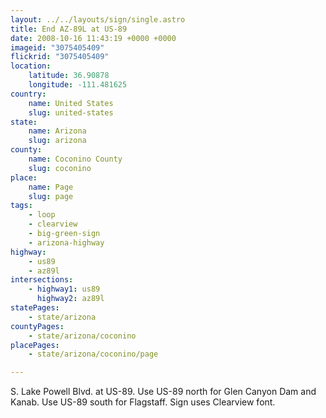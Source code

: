 ```yaml
---
layout: ../../layouts/sign/single.astro
title: End AZ-89L at US-89
date: 2008-10-16 11:43:19 +0000 +0000
imageid: "3075405409"
flickrid: "3075405409"
location:
    latitude: 36.90878
    longitude: -111.481625
country:
    name: United States
    slug: united-states
state:
    name: Arizona
    slug: arizona
county:
    name: Coconino County
    slug: coconino
place:
    name: Page
    slug: page
tags:
    - loop
    - clearview
    - big-green-sign
    - arizona-highway
highway:
    - us89
    - az89l
intersections:
    - highway1: us89
      highway2: az89l
statePages:
    - state/arizona
countyPages:
    - state/arizona/coconino
placePages:
    - state/arizona/coconino/page

---
```

S. Lake Powell Blvd. at US-89.  Use US-89 north for Glen Canyon Dam and Kanab. Use US-89 south for Flagstaff. Sign uses Clearview font.